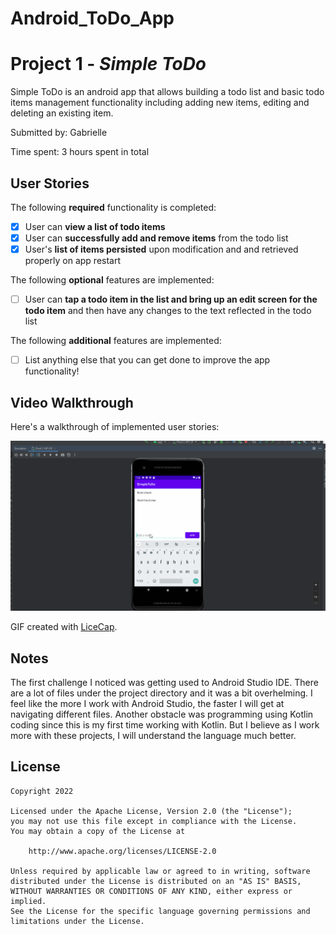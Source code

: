 # Android_ToDo_App

# Project 1 - *Simple ToDo*

Simple ToDo is an android app that allows building a todo list and basic todo items management functionality including adding new items, editing and deleting an existing item.

Submitted by: Gabrielle

Time spent: 3 hours spent in total

## User Stories

The following **required** functionality is completed:

* [x] User can **view a list of todo items**
* [x] User can **successfully add and remove items** from the todo list
* [x] User's **list of items persisted** upon modification and and retrieved properly on app restart

The following **optional** features are implemented:

* [ ] User can **tap a todo item in the list and bring up an edit screen for the todo item** and then have any changes to the text reflected in the todo list

The following **additional** features are implemented:

* [ ] List anything else that you can get done to improve the app functionality!

## Video Walkthrough

Here's a walkthrough of implemented user stories:

<img src='https://github.com/gabrielleviray/Android_ToDo_App/blob/master/SimpleToDoGif.gif' title='Video Walkthrough' width='' alt='Video Walkthrough' />

GIF created with [LiceCap](http://www.cockos.com/licecap/).

## Notes

The first challenge I noticed was getting used to Android Studio IDE. There are a lot of files under the project directory and it was a bit overhelming. I feel like
the more I work with Android Studio, the faster I will get at navigating different files. Another obstacle was programming using Kotlin coding since this is my first time
working with Kotlin. But I believe as I work more with these projects, I will understand the language much better.

## License

    Copyright 2022 

    Licensed under the Apache License, Version 2.0 (the "License");
    you may not use this file except in compliance with the License.
    You may obtain a copy of the License at

        http://www.apache.org/licenses/LICENSE-2.0

    Unless required by applicable law or agreed to in writing, software
    distributed under the License is distributed on an "AS IS" BASIS,
    WITHOUT WARRANTIES OR CONDITIONS OF ANY KIND, either express or implied.
    See the License for the specific language governing permissions and 
    limitations under the License.
